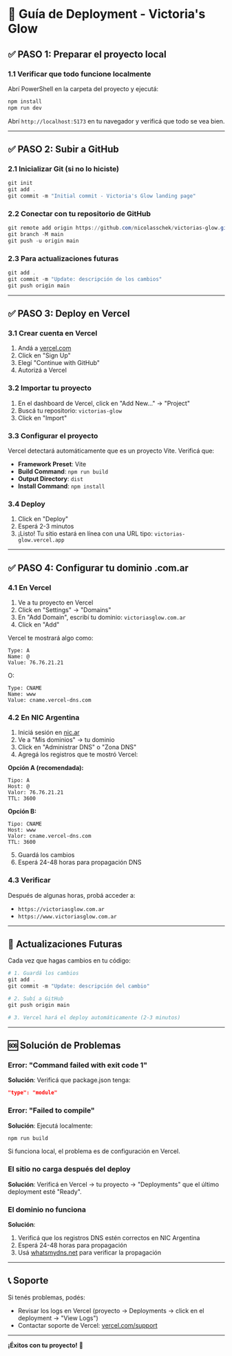 # 🚀 Guía de Deployment - Victoria's Glow

## ✅ PASO 1: Preparar el proyecto local

### 1.1 Verificar que todo funcione localmente

Abrí PowerShell en la carpeta del proyecto y ejecutá:

```powershell
npm install
npm run dev
```

Abrí `http://localhost:5173` en tu navegador y verificá que todo se vea bien.

---

## ✅ PASO 2: Subir a GitHub

### 2.1 Inicializar Git (si no lo hiciste)

```powershell
git init
git add .
git commit -m "Initial commit - Victoria's Glow landing page"
```

### 2.2 Conectar con tu repositorio de GitHub

```powershell
git remote add origin https://github.com/nicolasschek/victorias-glow.git
git branch -M main
git push -u origin main
```

### 2.3 Para actualizaciones futuras

```powershell
git add .
git commit -m "Update: descripción de los cambios"
git push origin main
```

---

## ✅ PASO 3: Deploy en Vercel

### 3.1 Crear cuenta en Vercel

1. Andá a [vercel.com](https://vercel.com)
2. Click en "Sign Up"
3. Elegí "Continue with GitHub"
4. Autorizá a Vercel

### 3.2 Importar tu proyecto

1. En el dashboard de Vercel, click en "Add New..." → "Project"
2. Buscá tu repositorio: `victorias-glow`
3. Click en "Import"

### 3.3 Configurar el proyecto

Vercel detectará automáticamente que es un proyecto Vite. Verificá que:

- **Framework Preset**: Vite
- **Build Command**: `npm run build`
- **Output Directory**: `dist`
- **Install Command**: `npm install`

### 3.4 Deploy

1. Click en "Deploy"
2. Esperá 2-3 minutos
3. ¡Listo! Tu sitio estará en línea con una URL tipo: `victorias-glow.vercel.app`

---

## ✅ PASO 4: Configurar tu dominio .com.ar

### 4.1 En Vercel

1. Ve a tu proyecto en Vercel
2. Click en "Settings" → "Domains"
3. En "Add Domain", escribí tu dominio: `victoriasglow.com.ar`
4. Click en "Add"

Vercel te mostrará algo como:

```
Type: A
Name: @
Value: 76.76.21.21
```

O:

```
Type: CNAME
Name: www
Value: cname.vercel-dns.com
```

### 4.2 En NIC Argentina

1. Iniciá sesión en [nic.ar](https://nic.ar)
2. Ve a "Mis dominios" → tu dominio
3. Click en "Administrar DNS" o "Zona DNS"
4. Agregá los registros que te mostró Vercel:

**Opción A (recomendada):**
```
Tipo: A
Host: @
Valor: 76.76.21.21
TTL: 3600
```

**Opción B:**
```
Tipo: CNAME  
Host: www
Valor: cname.vercel-dns.com
TTL: 3600
```

5. Guardá los cambios
6. Esperá 24-48 horas para propagación DNS

### 4.3 Verificar

Después de algunas horas, probá acceder a:
- `https://victoriasglow.com.ar`
- `https://www.victoriasglow.com.ar`

---

## 🔄 Actualizaciones Futuras

Cada vez que hagas cambios en tu código:

```powershell
# 1. Guardá los cambios
git add .
git commit -m "Update: descripción del cambio"

# 2. Subí a GitHub
git push origin main

# 3. Vercel hará el deploy automáticamente (2-3 minutos)
```

---

## 🆘 Solución de Problemas

### Error: "Command failed with exit code 1"

**Solución**: Verificá que package.json tenga:
```json
"type": "module"
```

### Error: "Failed to compile"

**Solución**: Ejecutá localmente:
```powershell
npm run build
```

Si funciona local, el problema es de configuración en Vercel.

### El sitio no carga después del deploy

**Solución**: Verificá en Vercel → tu proyecto → "Deployments" que el último deployment esté "Ready".

### El dominio no funciona

**Solución**: 
1. Verificá que los registros DNS estén correctos en NIC Argentina
2. Esperá 24-48 horas para propagación
3. Usá [whatsmydns.net](https://www.whatsmydns.net/) para verificar la propagación

---

## 📞 Soporte

Si tenés problemas, podés:
- Revisar los logs en Vercel (proyecto → Deployments → click en el deployment → "View Logs")
- Contactar soporte de Vercel: [vercel.com/support](https://vercel.com/support)

---

**¡Éxitos con tu proyecto!** 💖
